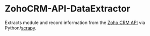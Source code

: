 # ZohoCRM-API-DataExtractor
Extracts module and record information from the [Zoho CRM API](https://www.zoho.com/crm/help/api/) via Python/[scrapy](http://scrapy.org/).
